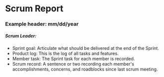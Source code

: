 # Scrum Report
### Example header: mm/dd/year
##### Scrum Leader: 
* Sprint goal:  Articulate what should be delivered at the end of the Sprint.
* Product log: This is the log of all tasks and features. 
* Member task: The Sprint task for each member is recorded. 
* Scrum record:  A sentence or two recording each member's accomplishments, concerns,  and roadblocks since last scrum meeting. 
